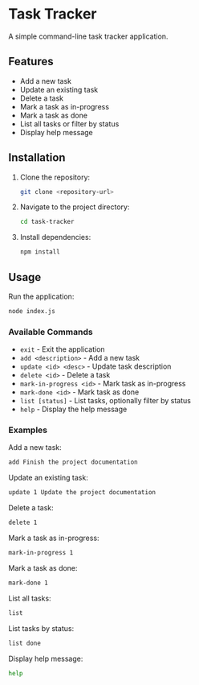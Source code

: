 # Task Tracker

A simple command-line task tracker application.

## Features

-   Add a new task
-   Update an existing task
-   Delete a task
-   Mark a task as in-progress
-   Mark a task as done
-   List all tasks or filter by status
-   Display help message

## Installation

1. Clone the repository:
    ```sh
    git clone <repository-url>
    ```
2. Navigate to the project directory:
    ```sh
    cd task-tracker
    ```
3. Install dependencies:
    ```sh
    npm install
    ```

## Usage

Run the application:

```sh
node index.js
```

### Available Commands

-   `exit` - Exit the application
-   `add <description>` - Add a new task
-   `update <id> <desc>` - Update task description
-   `delete <id>` - Delete a task
-   `mark-in-progress <id>` - Mark task as in-progress
-   `mark-done <id>` - Mark task as done
-   `list [status]` - List tasks, optionally filter by status
-   `help` - Display the help message

### Examples

Add a new task:

```sh
add Finish the project documentation
```

Update an existing task:

```sh
update 1 Update the project documentation
```

Delete a task:

```sh
delete 1
```

Mark a task as in-progress:

```sh
mark-in-progress 1
```

Mark a task as done:

```sh
mark-done 1
```

List all tasks:

```sh
list
```

List tasks by status:

```sh
list done
```

Display help message:

```sh
help
```
